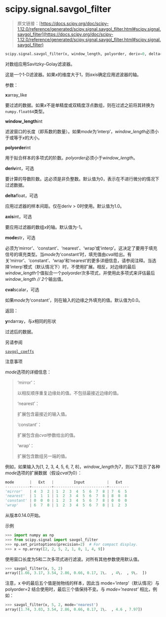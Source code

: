 # scipy.signal.savgol_filter

> 原文链接：[https://docs.scipy.org/doc/scipy-1.12.0/reference/generated/scipy.signal.savgol_filter.html#scipy.signal.savgol_filter](https://docs.scipy.org/doc/scipy-1.12.0/reference/generated/scipy.signal.savgol_filter.html#scipy.signal.savgol_filter)

```py
scipy.signal.savgol_filter(x, window_length, polyorder, deriv=0, delta=1.0, axis=-1, mode='interp', cval=0.0)
```

对数组应用Savitzky-Golay滤波器。

这是一个1-D滤波器。如果*x*的维度大于1，则*axis*确定应用滤波器的轴。

参数：

**x**array_like

要过滤的数据。如果*x*不是单精度或双精度浮点数组，则在过滤之前将其转换为`numpy.float64`类型。

**window_length**int

滤波窗口的长度（即系数的数量）。如果*mode*为‘interp’，*window_length*必须小于或等于*x*的大小。

**polyorder**int

用于拟合样本的多项式的阶数。*polyorder*必须小于*window_length*。

**deriv**int，可选

要计算的导数阶数。这必须是非负整数。默认值为0，表示在不进行微分的情况下过滤数据。

**delta**float，可选

应用过滤器的样本间距。仅在deriv > 0时使用。默认值为1.0。

**axis**int，可选

要应用过滤器的数组*x*的轴。默认值为-1。

**mode**str，可选

必须为‘mirror’、‘constant’、‘nearest’、‘wrap’或‘interp’。这决定了要用于填充信号的填充类型。当*mode*为‘constant’时，填充值由*cval*给出。有关‘mirror’、‘constant’、‘wrap’和‘nearest’的更多详细信息，请参阅注释。当选择‘interp’模式（默认情况下）时，不使用扩展。相反，对边缘的最后*window_length*个值拟合一个*polyorder*次多项式，并使用此多项式来评估最后*window_length // 2*个输出值。

**cval**scalar，可选

如果*mode*为‘constant’，则在输入的边缘之外填充的值。默认值为0.0。

返回：

**y**ndarray，与*x*相同的形状

过滤后的数据。

另请参阅

[`savgol_coeffs`](scipy.signal.savgol_coeffs.html#scipy.signal.savgol_coeffs "scipy.signal.savgol_coeffs")

注意事项

*mode*选项的详细信息：

> ‘mirror’：
> 
> 以相反顺序重复边缘处的值。不包括最接近边缘的值。
> 
> ‘nearest’：
> 
> 扩展包含最接近的输入值。
> 
> ‘constant’：
> 
> 扩展包含由*cval*参数给出的值。
> 
> ‘wrap’：
> 
> 扩展包含数组另一端的值。

例如，如果输入为[1, 2, 3, 4, 5, 6, 7, 8]，*window_length*为7，则以下显示了各种*mode*选项的扩展数据（假设*cval*为0）：

```py
mode       |   Ext   |         Input          |   Ext
-----------+---------+------------------------+---------
'mirror'   | 4  3  2 | 1  2  3  4  5  6  7  8 | 7  6  5
'nearest'  | 1  1  1 | 1  2  3  4  5  6  7  8 | 8  8  8
'constant' | 0  0  0 | 1  2  3  4  5  6  7  8 | 0  0  0
'wrap'     | 6  7  8 | 1  2  3  4  5  6  7  8 | 1  2  3 
```

从版本0.14.0开始。

示例

```py
>>> import numpy as np
>>> from scipy.signal import savgol_filter
>>> np.set_printoptions(precision=2)  # For compact display.
>>> x = np.array([2, 2, 5, 2, 1, 0, 1, 4, 9]) 
```

使用窗口长度为5和二次多项式进行滤波。对所有其他参数使用默认值。

```py
>>> savgol_filter(x, 5, 2)
array([1.66, 3.17, 3.54, 2.86, 0.66, 0.17, 1\.  , 4\.  , 9\.  ]) 
```

注意，x 中的最后五个值是抛物线的样本，因此当 mode=’interp’（默认情况）与 polyorder=2 结合使用时，最后三个值保持不变。与 *mode=’nearest’* 相比，例如：

```py
>>> savgol_filter(x, 5, 2, mode='nearest')
array([1.74, 3.03, 3.54, 2.86, 0.66, 0.17, 1\.  , 4.6 , 7.97]) 
```
